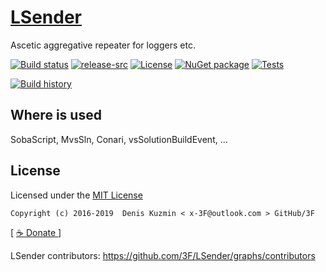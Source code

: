 # [LSender](https://github.com/3F/LSender)

Ascetic aggregative repeater for loggers etc.

[![Build status](https://ci.appveyor.com/api/projects/status/lsender/branch/master?svg=true)](https://ci.appveyor.com/project/3Fs/lsender/branch/master)
[![release-src](https://img.shields.io/github/release/3F/LSender.svg)](https://github.com/3F/LSender/releases/latest)
[![License](https://img.shields.io/badge/License-MIT-74A5C2.svg)](https://github.com/3F/LSender/blob/master/License.txt)
[![NuGet package](https://img.shields.io/nuget/v/LSender.svg)](https://www.nuget.org/packages/LSender/)
[![Tests](https://img.shields.io/appveyor/tests/3Fs/lsender/master.svg)](https://ci.appveyor.com/project/3Fs/lsender/build/tests)

[![Build history](https://buildstats.info/appveyor/chart/3Fs/lsender?buildCount=20&includeBuildsFromPullRequest=true&showStats=true)](https://ci.appveyor.com/project/3Fs/lsender/history)

## Where is used

SobaScript, MvsSln, Conari, vsSolutionBuildEvent, ...

## License

Licensed under the [MIT License](https://github.com/3F/LSender/blob/master/License.txt)

```
Copyright (c) 2016-2019  Denis Kuzmin < x-3F@outlook.com > GitHub/3F
```

[ [ ☕ Donate ](https://3F.github.com/Donation/) ]

LSender contributors: https://github.com/3F/LSender/graphs/contributors
